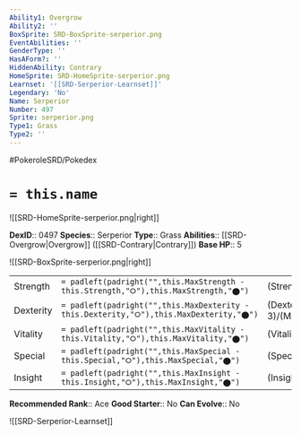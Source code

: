 ```yaml
---
Ability1: Overgrow
Ability2: ''
BoxSprite: SRD-BoxSprite-serperior.png
EventAbilities: ''
GenderType: ''
HasAForm?: ''
HiddenAbility: Contrary
HomeSprite: SRD-HomeSprite-serperior.png
Learnset: '[[SRD-Serperior-Learnset]]'
Legendary: 'No'
Name: Serperior
Number: 497
Sprite: serperior.png
Type1: Grass
Type2: ''
---
```


#PokeroleSRD/Pokedex

# `= this.name`

![[SRD-HomeSprite-serperior.png|right]]

**DexID**:: 0497
**Species**:: Serperior
**Type**:: Grass
**Abilities**:: [[SRD-Overgrow|Overgrow]] ([[SRD-Contrary|Contrary]])
**Base HP**:: 5

![[SRD-BoxSprite-serperior.png|right]]

|           |                                                                                        |                                          |
| --------- | -------------------------------------------------------------------------------------- | ---------------------------------------- |
| Strength  | `= padleft(padright("",this.MaxStrength - this.Strength,"⭘"),this.MaxStrength,"⬤")`    | (Strength::2)/(MaxStrength::5)   |
| Dexterity | `= padleft(padright("",this.MaxDexterity - this.Dexterity,"⭘"),this.MaxDexterity,"⬤")` | (Dexterity:: 3)/(MaxDexterity::6) |
| Vitality  | `= padleft(padright("",this.MaxVitality - this.Vitality,"⭘"),this.MaxVitality,"⬤")`    | (Vitality::3)/(MaxVitality::6)   |
| Special   | `= padleft(padright("",this.MaxSpecial - this.Special,"⭘"),this.MaxSpecial,"⬤")`       | (Special::2)/(MaxSpecial::5)     |
| Insight   | `= padleft(padright("",this.MaxInsight - this.Insight,"⭘"),this.MaxInsight,"⬤")`       | (Insight::3)/(MaxInsight::6)     |

**Recommended Rank**:: Ace
**Good Starter**:: No
**Can Evolve**:: No

![[SRD-Serperior-Learnset]]